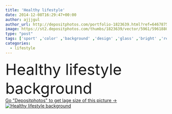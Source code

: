 ```yaml
---
title: 'Healthy lifestyle'
date: 2014-12-08T16:29:47+00:00
author: ajjjgul
author_url: http://depositphotos.com/portfolio-1823639.html?ref=64678756
image: https://st2.depositphotos.com/thumbs/1823639/vector/5961/59618807/api_thumb_450.jpg?forcejpeg=true
type: "post"
tags: ['sport' ,'color' ,'background' ,'design' ,'glass' ,'bright' ,'relaxation' ,'fresh' ,'water' ,'air' ,'health' ,'healthy' ,'food' ,'tree' ,'diet' ,'pattern' ,'care' ,'eating' ,'clock' ,'peace' ,'meditation' ,'sleep' ,'vegetables' ,'flat' ,'lifestyle' ,'weight' ,'bottle' ,'drawing' ,'fitness' ,'artwork' ,'sketch' ,'bicycle' ,'bike' ,'walk' ,'plan' ,'loose' ,'positive' ,'daily' ,'routine' ,'alarm' ,'mind' ,'sneakers' ,'dumbbells' ,'well' ,'cabbage' ,'fruits' ,'yoga' ,'tennis' ,'regular' ]
categories: 
  - lifestyle
---
```

<div aling="center">
            <font size="60"> Healthy lifestyle background</font>   
</div>
<div>
    <a href='https://depositphotos.com/59618807/stock-illustration-healthy-lifestyle.html?ref=64678756' target=_blank > Go "Depositphotos" to get lage size of this picture ->
        <img href='https://depositphotos.com/59618807/stock-illustration-healthy-lifestyle.html?ref=64678756' src='https://st2.depositphotos.com/1823639/5961/v/950/depositphotos_59618807-stock-illustration-healthy-lifestyle.jpg?forcejpeg=true' alt='Healthy lifestyle background' >
    </a>
</div>
